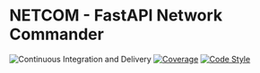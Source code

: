 # NETCOM - FastAPI Network Commander

![Continuous Integration and Delivery](https://github.com/rbraddev/fastapi-netcom/workflows/CI%5CCD/badge.svg?branch=master)
[![Coverage](https://img.shields.io/codecov/c/github/rbraddev/fastapi-netcom)](https://codecov.io/gh/rbraddev/fastapi-netcom)
[![Code Style](https://img.shields.io/badge/code%20style-black-000000.svg)](https://github.com/ambv/black)
